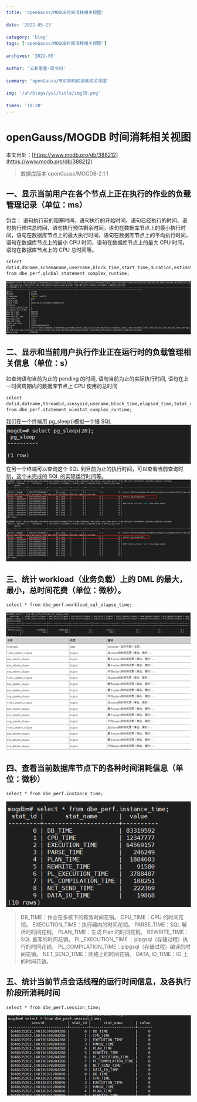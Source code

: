```yaml
---
title: 'openGauss/MOGDB时间消耗相关视图'

date: '2022-05-23'

category: 'blog'
tags: ['openGauss/MOGDB时间消耗相关视图']

archives: '2022-05'

author: '云和恩墨-阎书利'

summary: 'openGauss/MOGDB时间消耗相关视图'

img: '/zh/blogs/ysl/title/img39.png'

times: '10:20'
---
```


# openGauss/MOGDB 时间消耗相关视图

本文出处：[https://www.modb.pro/db/388212](https://www.modb.pro/db/388212)

> 数据库版本 openGauss/MOGDB-2.1.1

## 一、显示当前用户在各个节点上正在执行的作业的负载管理记录（单位：ms）

包含：
语句执行前的阻塞时间、语句执行的开始时间、语句已经执行的时间、语句执行预估总时间、语句执行预估剩余时间。语句在数据库节点上的最小执行时间，语句在数据库节点上的最大执行时间，语句在数据库节点上的平均执行时间，语句在数据库节点上的最小 CPU 时间，语句在数据库节点上的最大 CPU 时间，语句在数据库节点上的 CPU 总时间等。

```
select datid,dbname,schemaname,username,block_time,start_time,duration,estimate_total_time,estimate_left_time,min_dn_time,max_dn_time,average_dn_time,min_cpu_time,max_cpu_time,total_cpu_time,queryid,query,query_plan from dbe_perf.global_statement_complex_runtime;
```

<img src='./figures/20220331-d9db98ca-66fb-470b-9e80-4774ccd0cab3.png'>

## 二、显示和当前用户执行作业正在运行时的负载管理相关信息（单位：s）

如查询语句当前为止的 pending 的时间, 语句当前为止的实际执行时间, 语句在上一时间周期内的数据库节点上 CPU 使用的总时间

```
select datid,datname,threadid,usesysid,usename,block_time,elapsed_time,total_cpu_time,query from dbe_perf.statement_wlmstat_complex_runtime;
```

我们在一个终端用 pg_sleep()模拟一个慢 SQL
<img src='./figures/20220331-98b179b6-20a4-4d42-9b32-22f825220533.png'>
在另一个终端可以查询这个 SQL 到目前为止的执行时间，可以查看当前查询时刻，这个未完成的 SQL 的实际运行时间等。
<img src='./figures/20220331-b5fb66b0-95d4-49a5-8a83-f943ca50625e.png'>

## 三、统计 workload（业务负载）上的 DML 的最大，最小，总时间花费（单位：微秒）。

```
select * from dbe_perf.workload_sql_elapse_time;
```

<img src='./figures/20220331-13faf984-6b73-489a-9555-7845c340c078.png'>
<img src='./figures/20220331-49e215b6-640a-486b-94b1-ade088207adf.png'>

## 四、查看当前数据库节点下的各种时间消耗信息（单位：微秒）

```
select * from dbe_perf.instance_time;
```

<img src='./figures/20220331-b17b1585-d3de-4c92-834d-3e2faf635e10.png'>

> DB_TIME：作业在多核下的有效时间花销。
> CPU_TIME：CPU 的时间花销。
> EXECUTION_TIME：执行器内的时间花销。
> PARSE_TIME：SQL 解析的时间花销。
> PLAN_TIME：生成 Plan 的时间花销。
> REWRITE_TIME：SQL 重写的时间花销。
> PL_EXECUTION_TIME ：plpgsql（存储过程）执行的时间花销。
> PL_COMPILATION_TIME：plpgsql（存储过程）编译的时间花销。
> NET_SEND_TIME：网络上的时间花销。
> DATA_IO_TIME：IO 上的时间花销。

## 五、统计当前节点会话线程的运行时间信息，及各执行阶段所消耗时间

```
select * from dbe_perf.session_time;
```

<img src='./figures/20220331-10ca4255-8a32-4508-bccd-4cb80f3123ec.png'>
